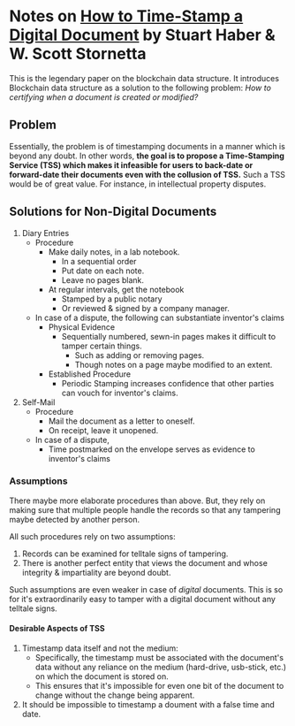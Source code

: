 # Notes on [How to Time-Stamp a Digital Document](https://link.springer.com/article/10.1007/BF00196791) by Stuart Haber & W. Scott Stornetta

This is the legendary paper on the blockchain data structure. It introduces Blockchain data structure as a solution to the following problem: _How to certifying when a document is created or modified?_

## Problem

Essentially, the problem is of timestamping documents in a manner which is beyond any doubt. In other words, **the goal is to propose a Time-Stamping Service (TSS) which makes it infeasible for users to back-date or forward-date their documents even with the collusion of TSS.** Such a TSS would be of great value. For instance, in intellectual property disputes.

## Solutions for Non-Digital Documents

1. Diary Entries
   - Procedure
     - Make daily notes, in a lab notebook.
       - In a sequential order
       - Put date on each note.
       - Leave no pages blank.
     - At regular intervals, get the notebook
       - Stamped by a public notary
       - Or reviewed & signed by a company manager.
   - In case of a dispute, the following can substantiate inventor's claims
     - Physical Evidence
       - Sequentially numbered, sewn-in pages makes it difficult to tamper certain things.
         - Such as adding or removing pages.
         - Though notes on a page maybe modified to an extent.
     - Established Procedure
       - Periodic Stamping increases confidence that other parties can vouch for inventor's claims.
2. Self-Mail
   - Procedure
     - Mail the document as a letter to oneself.
     - On receipt, leave it unopened.
   - In case of a dispute,
     - Time postmarked on the envelope serves as evidence to inventor's claims

### Assumptions

There maybe more elaborate procedures than above. But, they rely on making sure that multiple people handle the records so that any tampering maybe detected by another person.

All such procedures rely on two assumptions:

1. Records can be examined for telltale signs of tampering.
2. There is another perfect entity that views the document and whose integrity & impartiality are beyond doubt.

Such assumptions are even weaker in case of _digital_ documents. This is so for it's extraordinarily easy to tamper with a digital document without any telltale signs.

#### Desirable Aspects of TSS

1. Timestamp data itself and not the medium:
   - Specifically, the timestamp must be associated with the document's data without any reliance on the medium (hard-drive, usb-stick, etc.) on which the document is stored on.
   - This ensures that it's impossible for even one bit of the document to change without the change being apparent.
2. It should be impossible to timestamp a doument with a false time and date.

